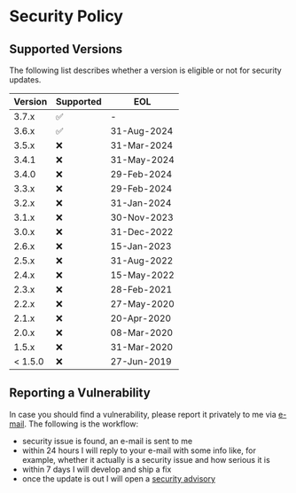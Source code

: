 # Security Policy

## Supported Versions

The following list describes whether a version is eligible or not for security updates.

| Version | Supported          | EOL         |
|---------|--------------------|-------------|
| 3.7.x   | :white_check_mark: | -           |
| 3.6.x   | :white_check_mark: | 31-Aug-2024 |
| 3.5.x   | :x:                | 31-Mar-2024 |
| 3.4.1   | :x:                | 31-May-2024 |
| 3.4.0   | :x:                | 29-Feb-2024 |
| 3.3.x   | :x:                | 29-Feb-2024 |
| 3.2.x   | :x:                | 31-Jan-2024 |
| 3.1.x   | :x:                | 30-Nov-2023 |
| 3.0.x   | :x:                | 31-Dec-2022 |
| 2.6.x   | :x:                | 15-Jan-2023 |
| 2.5.x   | :x:                | 31-Aug-2022 |
| 2.4.x   | :x:                | 15-May-2022 |
| 2.3.x   | :x:                | 28-Feb-2021 |
| 2.2.x   | :x:                | 27-May-2020 |
| 2.1.x   | :x:                | 20-Apr-2020 |
| 2.0.x   | :x:                | 08-Mar-2020 |
| 1.5.x   | :x:                | 31-Mar-2020 |
| < 1.5.0 | :x:                | 27-Jun-2019 |

## Reporting a Vulnerability

In case you should find a vulnerability, please report it privately to me via [e-mail](mailto:info@paolostivanin.com).
The following is the workflow:
- security issue is found, an e-mail is sent to me
- within 24 hours I will reply to your e-mail with some info like, for example, whether it actually is a security issue and how serious it is
- within 7 days I will develop and ship a fix
- once the update is out I will open a [security advisory](https://github.com/paolostivanin/OTPClient/security/advisories)
